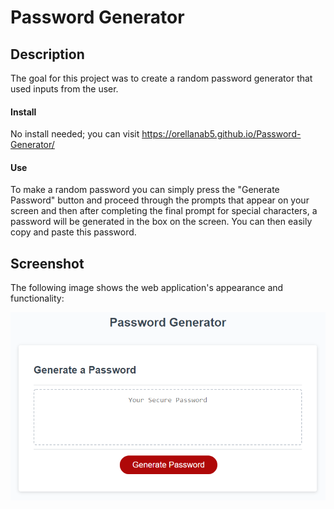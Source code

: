 # Password Generator

## Description

The goal for this project was to create a random password generator that used inputs from the user.

#### Install

No install needed; you can visit https://orellanab5.github.io/Password-Generator/

#### Use

To make a random password you can simply press the "Generate Password" button and proceed through the prompts that appear on your screen and then after completing the final prompt for special characters, a password will be generated in the box on the screen. You can then easily copy and paste this password.

## Screenshot

The following image shows the web application's appearance and functionality:

![The Password Generator application displays a red button to "Generate Password".](./Assets/03-javascript-homework-demo.png)
